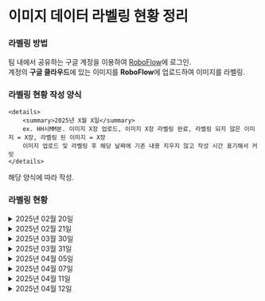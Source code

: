# 이미지 데이터 라벨링 현황 정리
### 라벨링 방법
팀 내에서 공유하는 구글 계정을 이용하여 [RoboFlow](https://roboflow.com/)에 로그인.</br>
계정의 **구글 클라우드**에 있는 이미지를 **RoboFlow**에 업로드하여 이미지를 라벨링.

### 라벨링 현황 작성 양식
    <details>
        <summary>2025년 X월 X일</summary> 
        ex. HH시MM분. 이미지 X장 업로드, 이미지 X장 라벨링 완료, 라벨링 되지 않은 이미지 = X장, 라벨링 된 이미지 = X장
        이미지 업로드 및 라벨링 후 해당 날짜에 기존 내용 지우지 않고 작성 시간 표기해서 커밋
    </details>
해당 양식에 따라 작성.

### 라벨링 현황
<details>
    <summary>2025년 02월 20일</summary> 
    00시45분. 이미지 561장 업로드 완료, 라벨링 되지 않은 이미지 = 561장, 라벨링 된 이미지 = 0장
</details>
<details>
    <summary>2025년 02월 21일</summary> 
    01시23분. 이미지 288장 라벨링, 중복 이미지 6장 삭제 완료, 라벨링 되지 않은 이미지 = 267장, 라벨링 된 이미지 = 288장<br>
    10시50분. 이미지 267장 라벨링, 라벨링 되지 않은 이미지 = 0장, 라벨링 된 이미지 = 555장
</details>
<details>
    <summary>2025년 03월 30일</summary> 
    16시26분. 이미지 1171장 업로드 완료, 라벨링 되지 않은 이미지 = 1171장, 라벨링 된 이미지 = 555장
</details>
<details>
    <summary>2025년 03월 31일</summary> 
    02시40분. 이미지 105장 라벨링, 라벨링 되지 않은 이미지 = 1066장, 라벨링 된 이미지 = 660장<br>
    19시49분. 이미지 116장 라벨링, 라벨링 되지 않은 이미지 = 950장, 라벨링 된 이미지 = 776장
</details>
<details>
    <summary>2025년 04월 05일</summary> 
    21시51분. 이미지 70장 라벨링, 라벨링 되지 않은 이미지 = 880장, 라벨링 된 이미지 = 846장
</details>
<details>
    <summary>2025년 04월 07일</summary> 
    02시05분. 이미지 80장 라벨링, 라벨링 되지 않은 이미지 = 800장, 라벨링 된 이미지 = 926장<br>
    23시12분. 이미지 150장 라벨링, 라벨링 되지 않은 이미지 = 650장, 라벨링 된 이미지 = 1076장
</details>
<details>
    <summary>2025년 04월 11일</summary> 
    00시45분. 이미지 200장 라벨링, 라벨링 되지 않은 이미지 = 450장, 라벨링 된 이미지 = 1276장
</details>
<details>
    <summary>2025년 04월 12일</summary> 
    00시45분. 이미지 130장 라벨링, 라벨링 되지 않은 이미지 = 320장, 라벨링 된 이미지 = 1406장
    22시10분. 이미지 320장 라벨링, 라벨링 되지 않은 이미지 = 0장, 라벨링 된 이미지 = 1726장
</details>
